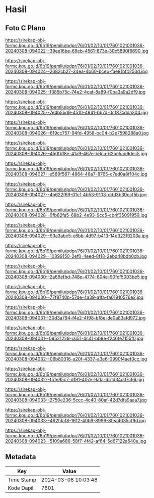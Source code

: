 # Hasil

## Foto C Plano

https://sirekap-obj-formc.kpu.go.id/6b19/pemilu/pdpr/76/01/02/10/01/7601021001036-20240308-094022--39ee16be-69cb-4561-873e-30c5890f6690.jpg

https://sirekap-obj-formc.kpu.go.id/6b19/pemilu/pdpr/76/01/02/10/01/7601021001036-20240308-094024--2682cb27-34ea-4b60-bceb-fae81bf4250d.jpg

https://sirekap-obj-formc.kpu.go.id/6b19/pemilu/pdpr/76/01/02/10/01/7601021001036-20240308-094025--f385b75c-74e2-4caf-8a89-f0ba3a9a2df9.jpg

https://sirekap-obj-formc.kpu.go.id/6b19/pemilu/pdpr/76/01/02/10/01/7601021001036-20240308-094025--7e4b5bd9-4510-4941-bb7d-0cf874dda304.jpg

https://sirekap-obj-formc.kpu.go.id/6b19/pemilu/pdpr/76/01/02/10/01/7601021001036-20240308-094026--619cc757-94fd-4958-bc04-b2e7598288a0.jpg

https://sirekap-obj-formc.kpu.go.id/6b19/pemilu/pdpr/76/01/02/10/01/7601021001036-20240308-094026--450fb18e-41a9-467e-b6ca-62be5ad6dec5.jpg

https://sirekap-obj-formc.kpu.go.id/6b19/pemilu/pdpr/76/01/02/10/01/7601021001036-20240308-094027--e569f567-4864-48a7-8765-c7ed0a8f104c.jpg

https://sirekap-obj-formc.kpu.go.id/6b19/pemilu/pdpr/76/01/02/10/01/7601021001036-20240308-094027--4b622f69-01cf-4b53-9103-ddd3b30ccf5b.jpg

https://sirekap-obj-formc.kpu.go.id/6b19/pemilu/pdpr/76/01/02/10/01/7601021001036-20240308-094028--9fb82fa5-68b2-4e93-9cc5-cb4f35091959.jpg

https://sirekap-obj-formc.kpu.go.id/6b19/pemilu/pdpr/76/01/02/10/01/7601021001036-20240308-094029--93a3abc5-c6bb-4d97-b413-14d323f9203a.jpg

https://sirekap-obj-formc.kpu.go.id/6b19/pemilu/pdpr/76/01/02/10/01/7601021001036-20240308-094029--10899150-2ef0-4eed-8f18-2ebd48bdb0cb.jpg

https://sirekap-obj-formc.kpu.go.id/6b19/pemilu/pdpr/76/01/02/10/01/7601021001036-20240308-094030--2a66efbd-748e-4774-804e-90fcf5003be5.jpg

https://sirekap-obj-formc.kpu.go.id/6b19/pemilu/pdpr/76/01/02/10/01/7601021001036-20240308-094030--77f9740b-57de-4a39-a1fa-fa01910576e2.jpg

https://sirekap-obj-formc.kpu.go.id/6b19/pemilu/pdpr/76/01/02/10/01/7601021001036-20240308-094031--30d3a794-f4e2-4f98-bf8e-de0a83afd972.jpg

https://sirekap-obj-formc.kpu.go.id/6b19/pemilu/pdpr/76/01/02/10/01/7601021001036-20240308-094031--09521229-c651-4c41-bb9e-f246fe7155f0.jpg

https://sirekap-obj-formc.kpu.go.id/6b19/pemilu/pdpr/76/01/02/10/01/7601021001036-20240308-094032--06b80316-a20f-4337-a3e6-0990f4aef0cc.jpg

https://sirekap-obj-formc.kpu.go.id/6b19/pemilu/pdpr/76/01/02/10/01/7601021001036-20240308-094032--f51e95c7-d191-407e-9a1a-d51d34c07c96.jpg

https://sirekap-obj-formc.kpu.go.id/6b19/pemilu/pdpr/76/01/02/10/01/7601021001036-20240308-094033--2750e236-5ccc-4c40-80af-42d7dfa9aaa7.jpg

https://sirekap-obj-formc.kpu.go.id/6b19/pemilu/pdpr/76/01/02/10/01/7601021001036-20240308-094033--492fdaf8-1612-40b9-8996-8fea4035cf9d.jpg

https://sirekap-obj-formc.kpu.go.id/6b19/pemilu/pdpr/76/01/02/10/01/7601021001036-20240308-094023--5109a686-58f7-4f42-af64-5d67122a540e.jpg


## Metadata

| Key        | Value               |
| ---------- | ------------------- |
| Time Stamp | 2024-03-08 10:03:48 |
| Kode Dapil | 7601                |



